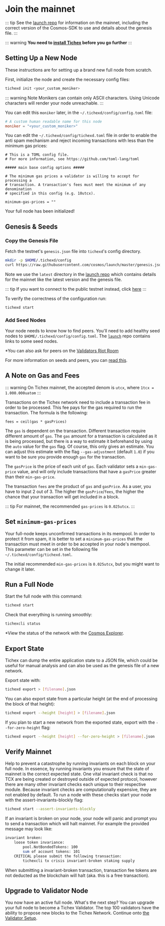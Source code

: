 # Join the mainnet

::: tip 
See the [launch repo](https://github.com/cosmos/launch) for
information on the mainnet, including the correct version
of the Cosmos-SDK to use and details about the genesis file.
:::

::: warning
**You need to [install Tichex](./installation.md) before you go further**
:::

## Setting Up a New Node

These instructions are for setting up a brand new full node from scratch.

First, initialize the node and create the necessary config files:

```bash
tichexd init <your_custom_moniker>
```

::: warning Note
Monikers can contain only ASCII characters. Using Unicode characters will render your node unreachable.
:::

You can edit this `moniker` later, in the `~/.tichexd/config/config.toml` file:

```toml
# A custom human readable name for this node
moniker = "<your_custom_moniker>"
```

You can edit the `~/.tichexd/config/tichexd.toml` file in order to enable the anti spam mechanism and reject incoming transactions with less than the minimum gas prices:

```
# This is a TOML config file.
# For more information, see https://github.com/toml-lang/toml

##### main base config options #####

# The minimum gas prices a validator is willing to accept for processing a
# transaction. A transaction's fees must meet the minimum of any denomination
# specified in this config (e.g. 10utcx).

minimum-gas-prices = ""
```

Your full node has been initialized! 

## Genesis & Seeds

### Copy the Genesis File

Fetch the testnet's `genesis.json` file into `tichexd`'s config directory.

```bash
mkdir -p $HOME/.tichexd/config
curl https://raw.githubusercontent.com/cosmos/launch/master/genesis.json > $HOME/.tichexd/config/genesis.json
```

Note we use the `latest` directory in the [launch repo](https://github.com/cosmos/launch) which contains details for the mainnet like the latest version and the genesis file. 

::: tip
If you want to connect to the public testnet instead, click [here](./join-testnet.md)
:::

To verify the correctness of the configuration run:

```bash
tichexd start
```

### Add Seed Nodes

Your node needs to know how to find peers. You'll need to add healthy seed nodes to `$HOME/.tichexd/config/config.toml`. The [`launch`](https://github.com/cosmos/launch) repo contains links to some seed nodes.
 
*You can also ask for peers on the [Validators Riot Room](https://riot.im/app/#/room/#cosmos-validators:matrix.org)

For more information on seeds and peers, you can [read this](https://github.com/tendermint/tendermint/blob/develop/docs/tendermint-core/using-tendermint.md#peers).

## A Note on Gas and Fees

::: warning
On Tichex mainnet, the accepted denom is `utcx`, where `1tcx = 1.000.000uatom`
:::

Transactions on the Tichex network need to include a transaction fee in order to be processed. This fee pays for the gas required to run the transaction. The formula is the following:

```
fees = ceil(gas * gasPrices)
```

The `gas` is dependent on the transaction. Different transaction require different amount of `gas`. The `gas` amount for a transaction is calculated as it is being processed, but there is a way to estimate it beforehand by using the `auto` value for the `gas` flag. Of course, this only gives an estimate. You can adjust this estimate with the flag `--gas-adjustment` (default `1.0`) if you want to be sure you provide enough `gas` for the transaction. 

The `gasPrice` is the price of each unit of `gas`. Each validator sets a `min-gas-price` value, and will only include transactions that have a `gasPrice` greater than their `min-gas-price`. 

The transaction `fees` are the product of `gas` and `gasPrice`. As a user, you have to input 2 out of 3. The higher the `gasPrice`/`fees`, the higher the chance that your transaction will get included in a block. 

::: tip
For mainnet, the recommended `gas-prices` is `0.025utcx`. 
::: 

## Set `minimum-gas-prices`

Your full-node keeps unconfirmed transactions in its mempool. In order to protect it from spam, it is better to set a `minimum-gas-prices` that the transaction must meet in order to be accepted in your node's mempool. This parameter can be set in the following file `~/.tichexd/config/tichexd.toml`.

The initial recommended `min-gas-prices` is `0.025utcx`, but you might want to change it later. 

## Run a Full Node

Start the full node with this command:

```bash
tichexd start
```

Check that everything is running smoothly:

```bash
tichexcli status
```

*View the status of the network with the [Cosmos Explorer](https://cosmos.network/launch). 

## Export State

Tichex can dump the entire application state to a JSON file, which could be useful for manual analysis and can also be used as the genesis file of a new network.

Export state with:

```bash
tichexd export > [filename].json
```

You can also export state from a particular height (at the end of processing the block of that height):

```bash
tichexd export --height [height] > [filename].json
```

If you plan to start a new network from the exported state, export with the `--for-zero-height` flag:

```bash
tichexd export --height [height] --for-zero-height > [filename].json
```

## Verify Mainnet 

Help to prevent a catastrophe by running invariants on each block on your full
node. In essence, by running invariants you ensure that the state of mainnet is
the correct expected state. One vital invariant check is that no TCX are
being created or destroyed outside of expected protocol, however there are many
other invariant checks each unique to their respective module. Because invariant checks 
are computationally expensive, they are not enabled by default. To run a node with 
these checks start your node with the assert-invariants-blockly flag:

```bash
tichexd start --assert-invariants-blockly
```

If an invariant is broken on your node, your node will panic and prompt you to send
a transaction which will halt mainnet. For example the provided message may look like: 

```bash
invariant broken:
    loose token invariance:
        pool.NotBondedTokens: 100
        sum of account tokens: 101
    CRITICAL please submit the following transaction:
        tichexcli tx crisis invariant-broken staking supply

```

When submitting a invariant-broken transaction, transaction fee tokens are not
deducted as the blockchain will halt (aka. this is a free transaction). 

## Upgrade to Validator Node

You now have an active full node. What's the next step? You can upgrade your full node to become a Tichex Validator. The top 100 validators have the ability to propose new blocks to the Tichex Network. Continue onto [the Validator Setup](./validators/validator-setup.md).
